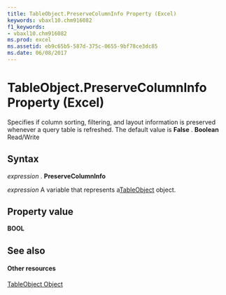 ```yaml
---
title: TableObject.PreserveColumnInfo Property (Excel)
keywords: vbaxl10.chm916082
f1_keywords:
- vbaxl10.chm916082
ms.prod: excel
ms.assetid: eb9c65b5-587d-375c-0655-9bf78ce3dc85
ms.date: 06/08/2017
---
```



# TableObject.PreserveColumnInfo Property (Excel)

Specifies if column sorting, filtering, and layout information is preserved whenever a query table is refreshed. The default value is  **False** . **Boolean** Read/Write


## Syntax

 _expression_ . **PreserveColumnInfo**

 _expression_ A variable that represents a[TableObject](modeltable-object-excel.md) object.


## Property value

 **BOOL**


## See also


#### Other resources



[TableObject Object](modeltable-object-excel.md)


